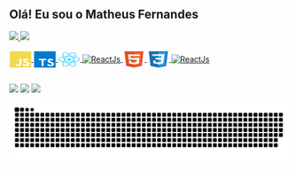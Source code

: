 ## Olá! Eu sou o Matheus Fernandes
 <div>
  <a href="https://github.com/theoti">
  <img height="180em" src="https://github-readme-stats.vercel.app/api?username=theoti&show_icons=true&theme=dracula&include_all_commits=true&count_private=true"/>
  <img height="180em" src="https://github-readme-stats.vercel.app/api/top-langs/?username=theoti&layout=compact&langs_count=7&theme=dracula"/>
</div>
<div style="display: inline_block"><br>
  <img align="center" alt="JavaScript" height="30" width="40" src="https://raw.githubusercontent.com/devicons/devicon/master/icons/javascript/javascript-plain.svg">
  <img align="center" alt="TypeScript" height="30" width="40" src="https://raw.githubusercontent.com/devicons/devicon/master/icons/typescript/typescript-plain.svg">
  <img align="center" alt="ReactJs" height="30" width="40" src="https://raw.githubusercontent.com/devicons/devicon/master/icons/react/react-original.svg">
  <img align="center" alt="ReactJs" height="30" width="40" src="https://cdn.worldvectorlogo.com/logos/nodejs-icon.svg">
  <img align="center" alt="HTML" height="30" width="40" src="https://raw.githubusercontent.com/devicons/devicon/master/icons/html5/html5-original.svg">
  <img align="center" alt="CSS" height="30" width="40" src="https://raw.githubusercontent.com/devicons/devicon/master/icons/css3/css3-original.svg">
  <img align="center" alt="ReactJs" height="30" width="40" src="https://cdn.worldvectorlogo.com/logos/docker-3.svg">
</div>

  ##

<div>
  <a href="https://instagram.com/theo.dev_" target="_blank"><img src="https://img.shields.io/badge/-Instagram-%23E4405F?style=for-the-badge&logo=instagram&logoColor=white" target="_blank"></a>
  <a href = "mailto:matheusti.contato@gmail.com"><img src="https://img.shields.io/badge/-Gmail-%23333?style=for-the-badge&logo=gmail&logoColor=white" target="_blank"></a>
  <a href="https://www.linkedin.com/in/matheus-ventura-14919118a/" target="_blank"><img src="https://img.shields.io/badge/-LinkedIn-%230077B5?style=for-the-badge&logo=linkedin&logoColor=white" target="_blank"></a>

  ![Snake animation](https://github.com/theoti/theoti/blob/output/github-contribution-grid-snake.svg)

</div>
